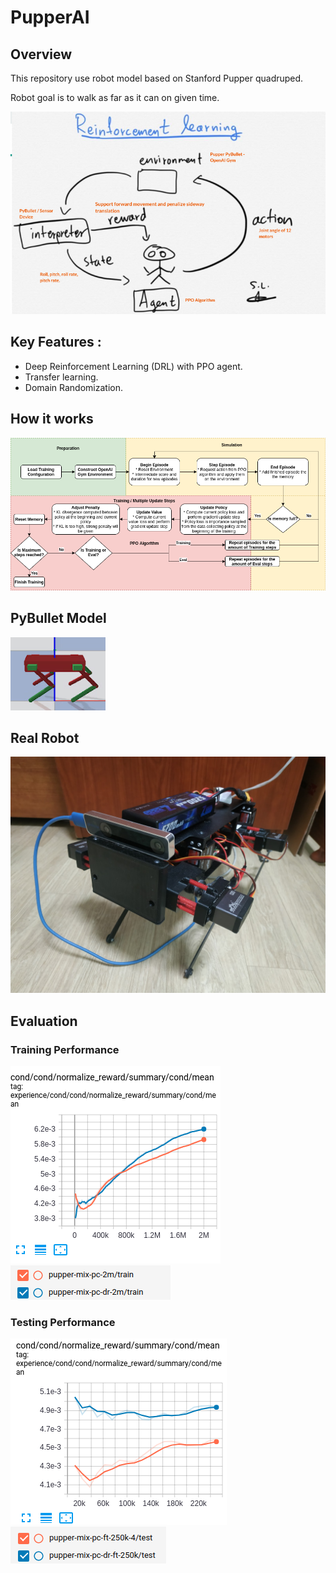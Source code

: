<!-- ---
# Feel free to add content and custom Front Matter to this file.
# To modify the layout, see https://jekyllrb.com/docs/themes/#overriding-theme-defaults

layout: home
--- -->
# PupperAI 

## Overview

This repository use robot model based on Stanford Pupper quadruped.

Robot goal is to walk as far as it can on given time.

![drl](media/pupper_drl.png)

## Key Features :
- Deep Reinforcement Learning (DRL) with PPO agent.
- Transfer learning.
- Domain Randomization.

## How it works 
![flow](media/pupper_flow.png)

## PyBullet Model
![model](media/pupper_model.PNG)

## Real Robot
![real](media/pupper_real.jpg)

## Evaluation
### Training Performance
![real](media/eval_train.png)
![real](media/eval_train_label.png)

### Testing Performance
![real](media/eval_test.png)
![real](media/eval_test_label.png)
